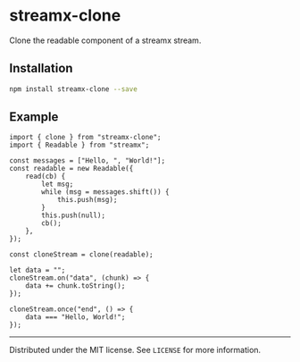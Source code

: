 # streamx-clone

Clone the readable component of a streamx stream.
## Installation

```sh
npm install streamx-clone --save
```

## Example

``` ecmascript 6
import { clone } from "streamx-clone";
import { Readable } from "streamx";

const messages = ["Hello, ", "World!"];
const readable = new Readable({
    read(cb) {
        let msg;
        while (msg = messages.shift()) {
            this.push(msg);
        }
        this.push(null);
        cb();
    },
});

const cloneStream = clone(readable);

let data = "";
cloneStream.on("data", (chunk) => {
    data += chunk.toString();
});

cloneStream.once("end", () => {
    data === "Hello, World!";
});

```
---

Distributed under the MIT license. See ``LICENSE`` for more information.



